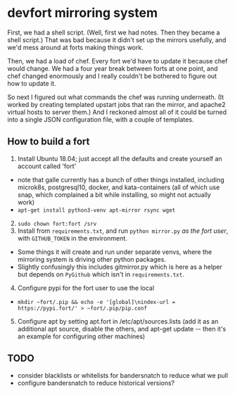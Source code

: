 # devfort mirroring system

First, we had a shell script. (Well, first we had notes. Then they became a shell script.) That was bad because it didn't set up the mirrors usefully, and we'd mess around at forts making things work.

Then, we had a load of chef. Every fort we'd have to update it because chef would change. We had a four year break between forts at one point, and chef changed enormously and I really couldn't be bothered to figure out how to update it.

So next I figured out what commands the chef was running underneath. (It worked by creating templated upstart jobs that ran the mirror, and apache2 virtual hosts to server them.) And I reckoned almost all of it could be turned into a single JSON configuration file, with a couple of templates.

## How to build a fort

1. Install Ubuntu 18.04; just accept all the defaults and create yourself an account called 'fort'
 * note that galle currently has a bunch of other things installed, including microk8s, postgresql10, docker, and kata-containers (all of which use snap, which complained a bit while installing, so might not actually work)
 * `apt-get install python3-venv apt-mirror rsync wget`
2. `sudo chown fort:fort /srv`
3. Install from `requirements.txt`, and run `python mirror.py` _as the fort user_, with `GITHUB_TOKEN` in the environment.
 * Some things it will create and run under separate venvs, where the mirroring system is driving other python packages.
 * Slightly confusingly this includes gitmirror.py which is here as a helper but depends on `PyGithub` which isn't in `requirements.txt`.
4. Configure pypi for the fort user to use the local
 * `mkdir ~fort/.pip && echo -e '[global]\nindex-url = https://pypi.fort/' > ~fort/.pip/pip.conf`
5. Configure apt by setting apt.fort in /etc/apt/sources.lists (add it as an additional apt source, disable the others, and apt-get update -- then it's an example for configuring other machines)

## TODO

* consider blacklists or whitelists for bandersnatch to reduce what we pull
* configure bandersnatch to reduce historical versions?
